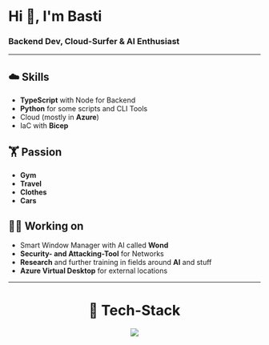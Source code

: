 # Hi 👋, I'm Basti

### Backend Dev, Cloud-Surfer & AI Enthusiast
---

## ☁️ Skills
- **TypeScript** with Node for Backend
- **Python** for some scripts and CLI Tools
- Cloud (mostly in **Azure**)
- IaC with **Bicep**


## 🏋️ Passion
- **Gym**
- **Travel**
- **Clothes**
- **Cars**

## 🧑‍💻 Working on
- Smart Window Manager with AI called **Wond**
- **Security- and Attacking-Tool** for Networks
- **Research** and further training in fields around **AI** and stuff
- **Azure Virtual Desktop** for external locations
---

<div align="center">

# 📡 Tech-Stack

  <a href="https://skillicons.dev">
    <img src="https://skillicons.dev/icons?i=azure,python,js,linux,nodejs,ts,mysql,git&perline=4" />
  </a>
  
</div>
